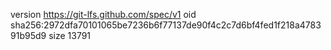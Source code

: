 version https://git-lfs.github.com/spec/v1
oid sha256:2972dfa70101065be7236b6f77137de90f4c2c7d6bf4fed1f218a478391b95d9
size 13791
